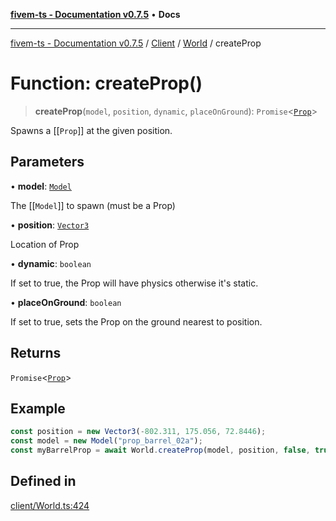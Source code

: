 [**fivem-ts - Documentation v0.7.5**](../../../../../README.md) • **Docs**

***

[fivem-ts - Documentation v0.7.5](../../../../../README.md) / [Client](../../../README.md) / [World](../README.md) / createProp

# Function: createProp()

> **createProp**(`model`, `position`, `dynamic`, `placeOnGround`): `Promise`\<[`Prop`](../../../classes/Prop.md)\>

Spawns a [[`Prop`]] at the given position.

## Parameters

• **model**: [`Model`](../../../classes/Model.md)

The [[`Model`]] to spawn (must be a Prop)

• **position**: [`Vector3`](../../../../Shared/classes/Vector3.md)

Location of Prop

• **dynamic**: `boolean`

If set to true, the Prop will have physics otherwise it's static.

• **placeOnGround**: `boolean`

If set to true, sets the Prop on the ground nearest to position.

## Returns

`Promise`\<[`Prop`](../../../classes/Prop.md)\>

## Example

```ts
const position = new Vector3(-802.311, 175.056, 72.8446);
const model = new Model("prop_barrel_02a");
const myBarrelProp = await World.createProp(model, position, false, true);
```

## Defined in

[client/World.ts:424](https://github.com/Purpose-Dev/fivem-ts/blob/main/src/client/World.ts#L424)

